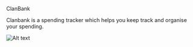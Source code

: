 ClanBank

Clanbank is a spending tracker which helps you keep track and organise your spending.








![Alt text](project/static/screenshots/profile.png?raw=true "CLANBANK")
